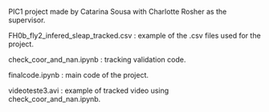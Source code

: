 PIC1 project made by Catarina Sousa with Charlotte Rosher as the supervisor.

FH0b_fly2_infered_sleap_tracked.csv : example of the .csv files used for the project.

check_coor_and_nan.ipynb : tracking validation code.

finalcode.ipynb : main code of the project.

videoteste3.avi : example of tracked video using check_coor_and_nan.ipynb.
